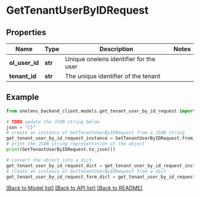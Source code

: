 # GetTenantUserByIDRequest


## Properties

Name | Type | Description | Notes
------------ | ------------- | ------------- | -------------
**ol_user_id** | **str** | Unique onelens identifier for the user | 
**tenant_id** | **str** | The unique identifier of the tenant | 

## Example

```python
from onelens_backend_client.models.get_tenant_user_by_id_request import GetTenantUserByIDRequest

# TODO update the JSON string below
json = "{}"
# create an instance of GetTenantUserByIDRequest from a JSON string
get_tenant_user_by_id_request_instance = GetTenantUserByIDRequest.from_json(json)
# print the JSON string representation of the object
print(GetTenantUserByIDRequest.to_json())

# convert the object into a dict
get_tenant_user_by_id_request_dict = get_tenant_user_by_id_request_instance.to_dict()
# create an instance of GetTenantUserByIDRequest from a dict
get_tenant_user_by_id_request_form_dict = get_tenant_user_by_id_request.from_dict(get_tenant_user_by_id_request_dict)
```
[[Back to Model list]](../README.md#documentation-for-models) [[Back to API list]](../README.md#documentation-for-api-endpoints) [[Back to README]](../README.md)


